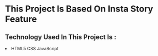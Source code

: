 <h1>This Project Is Based On Insta Story Feature</h1>
<h2>Technology Used In This Project Is : </h2>
<li> HTML5
CSS
JavaScript
</li>